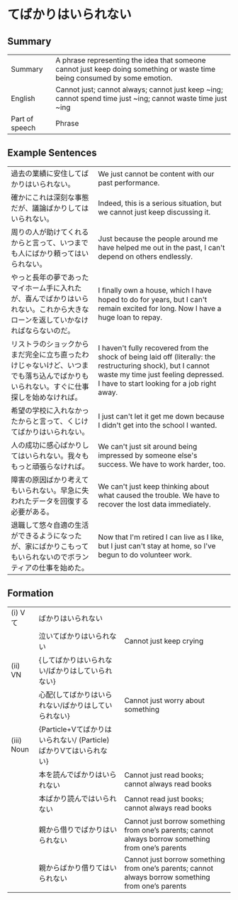 # てばかりはいられない

## Summary

<table><tr>   <td>Summary</td>   <td>A phrase representing the idea that someone cannot just keep doing something or waste time being consumed by some emotion.</td></tr><tr>   <td>English</td>   <td>Cannot just; cannot always; cannot just keep ~ing; cannot spend time just ~ing; cannot waste time just ~ing</td></tr><tr>   <td>Part of speech</td>   <td>Phrase</td></tr></table>

## Example Sentences

<table><tr>   <td>過去の業績に安住してばかりはいられない。</td>   <td>We just cannot be content with our past performance.</td></tr><tr>   <td>確かにこれは深刻な事態だが、議論ばかりしてはいられない。</td>   <td>Indeed, this is a serious situation, but we cannot just keep discussing it.</td></tr><tr>   <td>周りの人が助けてくれるからと言って、いつまでも人にばかり頼ってはいられない。</td>   <td>Just because the people around me have helped me out in the past, I can't depend on others endlessly.</td></tr><tr>   <td>やっと長年の夢であったマイホーム手に入れたが、喜んでばかりはいられない。これから大きなローンを返していかなければならないのだ。</td>   <td>I ﬁnally own a house, which I have hoped to do for years, but I can't remain excited for long. Now I have a huge loan to repay.</td></tr><tr>   <td>リストラのショックからまだ完全に立ち直ったわけじゃないけど、いつまでも落ち込んでばかりもいられない。すぐに仕事探しを始めなければ。</td>   <td>I haven't fully recovered from the shock of being laid off (literally: the restructuring shock), but I cannot waste my time just feeling depressed. I have to start looking for a job right away.</td></tr><tr>   <td>希望の学校に入れなかったからと言って、くじけてばかりはいられない。</td>   <td>I just can't let it get me down because I didn't get into the school I wanted.</td></tr><tr>   <td>人の成功に感心ばかりしてはいられない。我々ももっと頑張らなければ。</td>   <td>We can't just sit around being impressed by someone else's success. We have to work harder, too.</td></tr><tr>   <td>障害の原因ばかり考えてもいられない。早急に失われたデータを回復する必要がある。</td>   <td>We can't just keep thinking about what caused the trouble. We have to recover the lost data immediately.</td></tr><tr>   <td>退職して悠々自適の生活ができるようになったが、家にばかりこもってもいられないのでボランティアの仕事を始めた。</td>   <td>Now that I'm retired I can live as I like, but I just can't stay at home, so I've begun to do volunteer work.</td></tr></table>

## Formation

<table class="table"><tbody><tr class="tr head"><td class="td"><span class="numbers">(i)</span> <span class="bold">Vて</span></td><td class="td"><span class="concept">ばかりはいられない</span></td><td class="td"></td></tr><tr class="tr"><td class="td"></td><td class="td"><span>泣いて</span><span class="concept">ばかりはいられない</span></td><td class="td"><span>Cannot just keep crying</span></td></tr><tr class="tr head"><td class="td"><span class="numbers">(ii)</span> <span class="bold">VN</span></td><td class="td"><span>{</span><span class="concept">してばかりはいられない</span><span>/</span><span class="concept">ばかりはしていられない</span><span>}</span></td><td class="td"></td></tr><tr class="tr"><td class="td"></td><td class="td"><span>心配{</span><span class="concept">してばかりはいられない</span><span>/</span><span class="concept">ばかりはしていられない</span><span>}</span></td><td class="td"><span>Cannot just worry about something</span></td></tr><tr class="tr head"><td class="td"><span class="numbers">(iii)</span> <span class="bold">Noun</span></td><td class="td"><span>{Particle+V</span><span class="concept">てばかりはいられない</span><span>/ (Particle)</span> <span class="concept">ばかり</span><span>Vて</span><span class="concept">はいられない</span><span>}</span></td><td class="td"></td></tr><tr class="tr"><td class="td"></td><td class="td"><span>本を読ん</span><span class="concept">でばかりはいられない</span></td><td class="td"><span>Cannot just read books; cannot always read books</span></td></tr><tr class="tr"><td class="td"></td><td class="td"><span>本</span><span class="concept">ばかり</span><span>読ん</span><span class="concept">ではいられない</span></td><td class="td"><span>Cannot read just books; cannot always read books</span></td></tr><tr class="tr"><td class="td"></td><td class="td"><span>親から借り</span><span class="concept">でばかりはいられない</span></td><td class="td"><span>Cannot just borrow something from one’s parents; cannot always borrow something from one’s parents</span></td></tr><tr class="tr"><td class="td"></td><td class="td"><span>親から</span><span class="concept">ばかり</span><span>借り</span><span class="concept">てはいられない</span></td><td class="td"><span>Cannot just borrow something from one’s parents; cannot always borrow something from one’s parents</span></td></tr></tbody></table>

